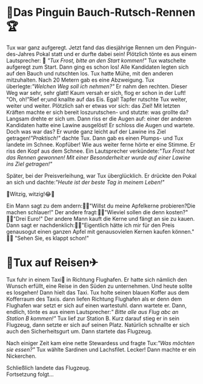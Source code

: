 # 🐧Das Pinguin Bauch-Rutsch-Rennen 🏆

Tux war ganz aufgeregt. Jetzt fand das diesjährige Rennen um den Pinguin-des-Jahres Pokal statt und er durfte dabei sein!
Plötzlich tönte es aus einem Lautsprecher: 📢 *"Tux Frost, bitte an den Start kommen!"* Tux watschelte aufgeregt zum Start. Dann ging es schon los! Alle Kandidaten legten sich auf den Bauch und rutschten los. Tux hatte Mühe, mit den anderen mitzuhalten. Nach 20 Metern gab es eine Abzweigung. Tux überlegte:*"Welchen Weg soll ich nehmen?"* Er nahm den rechten. Dieser Weg war sehr, sehr glatt! Kaum versah er sich, flog er schon in der Luft! "Oh, oh!"Rief er;und knallte auf das Eis. Egal! Tapfer rutschte Tux weiter, weiter und weiter. Plötzlich sah er etwas vor sich: das Ziel! Mit letzten Kräften machte er sich bereit loszurutschen- und stutzte: was grollte da? Langsam drehte er sich um. Dann riss er die Augen auf: einer der anderen Kandidaten hatte eine Lawine ausgelöst! Er schloss die Augen und wartete. Doch was war das? Er wurde ganz leicht auf der Lawine ins Ziel getragen!*"Praktisch!"* dachte Tux. Dann gab es einen Plumps- und Tux landete im Schnee. Kopfüber! Wie aus weiter ferne hörte er eine Stimme. Er riss den Kopf aus dem Schnee. Ein Lautsprecher verkündete:*"Tux Frost hat das Rennen gewonnen! Mit einer Besonderheit:er wurde auf einer Lawine ins Ziel getragen!"* 

Später, bei der Preisverleihung, war Tux überglücklich. Er drückte den Pokal an sich und dachte:*"Heute ist der beste Tag in meinem Leben!"*


🤣Witzig, witzig!😂🍎

Ein Mann sagt zu dem andern:👨🏻"Willst du meine Apfelkerne probieren?Die machen schlauer!"
Der andere fragt:👨🏼"Wieviel sollen die denn kosten?"
👨🏻"Drei Euro!" Der andere Mann kauft die Kerne und fängt an sie zu kauen. 
Dann sagt er nachdenklich:👨🏼"Eigentlich hätte ich mir für den Preis genausogut einen ganzen Apfel mit genausovielen Kernen kaufen können."
👨🏻 "Sehen Sie, es klappt schon!" 



# 🐧Tux auf Reisen✈

Tux fuhr in einem Taxi🚕 in Richtung Flughafen. Er hatte sich nämlich den Wunsch erfüllt, eine Reise in den Süden zu unternehmen. Und heute sollte es losgehen! Dann hielt das Taxi. Tux holte seinen blauen Koffer aus dem Kofferraum des Taxis. dann liefen Richtung Flughafen als er denn dem Flughafen war setzt er sich auf einen wartestuhl. dann wartete er. Dann, endlich, tönte es aus einem Lautsprecher:*" Bitte alle aus Flug abc an Station B kommen!"* Tux lief zur Station B. Kurz darauf stieg er in sein Flugzeug, dann setzte er sich auf seinen Platz. Natürlich schnallte er sich auch den Sicherheitsgurt um. Dann startete das Flugzeug. 

Nach einiger Zeit kam eine nette Stewardess und fragte Tux:*"Was möchten sie essen?"* Tux wählte Sardinen und Lachsfilet. Lecker! Dann machte er ein Nickerchen.

Schließlich landete das Flugzeug.  
Fortsetzung folgt...
